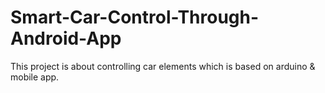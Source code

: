 # Smart-Car-Control-Through-Android-App
This project is about controlling car elements which is based on arduino &amp; mobile app.
